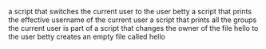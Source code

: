 a script that switches the current user to the user betty
 a script that prints the effective username of the current user
a script that prints all the groups the current user is part of
 a script that changes the owner of the file hello to the user betty
creates an empty file called hello
